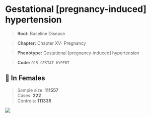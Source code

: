 # Gestational [pregnancy-induced] hypertension

> **Root:** Baseline Disease  

> **Chapter:** Chapter XV- Pregnancy  

> **Phenotype:** Gestational [pregnancy-induced] hypertension  

> **Code:** `O15_GESTAT_HYPERT`

## 👩 In Females  
> Sample size: **111557**  
> Cases: **222**  
> Controls: **111335**
<img src="/Disease/Figures/ALL/Baseline/O15_GESTAT_HYPERT.png"/>
<CsvTable src="/public/Disease/Data/ALL/Baseline/LG_O15_GESTAT_HYPERT.csv" label="🔍 View full results" />
